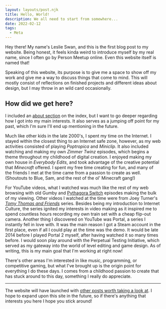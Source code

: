 ```yaml
---
layout: layouts/post.njk
title: Hello, World!
description: We all need to start from somewhere...
date: 2022-02-12
tags:
  - Meta
---
```

Hey there! My name's Leslie Swan, and this is the first blog post to my website. Being honest, it feels kinda weird to introduce myself by my real name, since I often go by Person Meetup online. Even this website itself is named that!

Speaking of this website, its purpose is to give me a space to show off my work and give me a way to discuss things that come to mind. This will mostly consist of reflections on finished projects and different ideas about design, but I may throw in an wild card occasionally.

## How did we get here?

I included an [about section](/#about) on the index, but I want to go deeper regarding how I got into my main interests. It also serves as a jumping off point for my past, which I'm sure I'll end up mentioning in the future.

Much like other kids in the late 2000's, I spent my time on the Internet. I stayed within the closest thing to an Internet safe zone, however, as my web activities consisted of playing *Poptropica* and *Miniclip*. It also included watching and making my own *Zimmer Twinz* episodes, which begins a theme throughout my childhood of digital creation. I enjoyed making my own house in *Everybody Edits*, and took advantage of the creative potential that *Minecraft* offered. I spent my free time creating for fun, and many of the friends I met at the time came from a passion to create as well. (Shoutouts to Blue, Sam, and the rest of the ol' Minecraft gang!)

For YouTube videos, what I watched was much like the rest of my web browsing with old Gumby and [Pythagora Switch](https://www.youtube.com/watch?v=xZOTdj3JBAc "I am genuinely surprised I managed to find this again. It's something I remember searching for but could never find!") episodes making the bulk of my viewing. Other videos I watched at the time were from Joey Turner's [*Tomy Thomas and Friends*](https://youtu.be/an_8FKyEL4c?t=199 "The following link may or may not be an example of modern online discourse.") series. Besides being my introduction to Internet Culture, the series ignited my interests in video making as it inspired me to spend countless hours recording my own train set with a cheap flip-out camera. Another thing I discovered on YouTube was Portal, a series I instantly fell in love with. It was the main reason I got a Steam account in the first place, even if all I could play at the time was the demo. It would be late 2014 before I played Portal 2 myself, after having watched it so many times before. I would soon play around with the Perpetual Testing Initiative, which served as my gateway into the world of level editing and game design. As of writing, this is my main goal that I'm working at right now!

There's other areas I'm interested in like music, programming, or competitive gaming, but what I've brought up is the origin point for everything I do these days. I comes from a childhood passion to create that has stuck around to this day, something I really do appreciate.

* * *

The website will have launched with [other posts worth taking a look at](/blog/). I hope to expand upon this site in the future, so if there's anything that interests you here I hope you stick around!